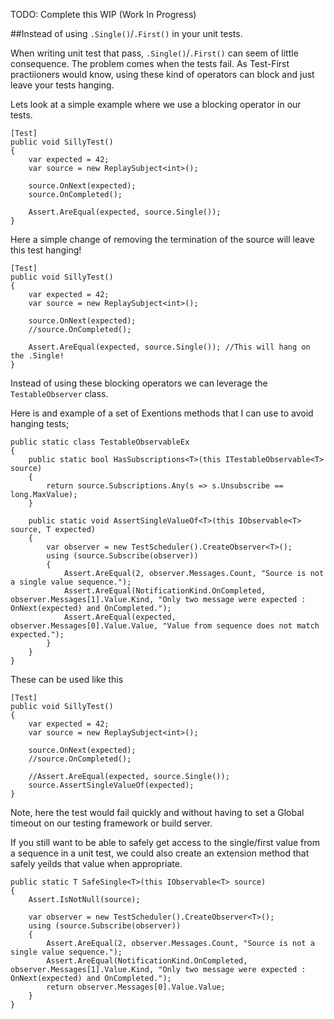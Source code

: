 TODO: Complete this WIP (Work In Progress)



##Instead of using `.Single()`/`.First()` in your unit tests.

When writing unit test that pass, `.Single()`/`.First()` can seem of little consequence. 
The problem comes when the tests fail. 
As Test-First practiioners would know, using these kind of operators can block and just leave your tests hanging.

Lets look at a simple example where we use a blocking operator in our tests.


    [Test]
    public void SillyTest()
    {
        var expected = 42;
        var source = new ReplaySubject<int>();
        
        source.OnNext(expected);
        source.OnCompleted();
        
        Assert.AreEqual(expected, source.Single());
    }

Here a simple change of removing the termination of the source will leave this test hanging!

    [Test]
    public void SillyTest()
    {
        var expected = 42;
        var source = new ReplaySubject<int>();
        
        source.OnNext(expected);
        //source.OnCompleted();
        
        Assert.AreEqual(expected, source.Single()); //This will hang on the .Single!
    }


Instead of using these blocking operators we can leverage the `TestableObserver` class.

Here is and example of a set of Exentions methods that I can use to avoid hanging tests;


    public static class TestableObservableEx
    {
        public static bool HasSubscriptions<T>(this ITestableObservable<T> source)
        {
            return source.Subscriptions.Any(s => s.Unsubscribe == long.MaxValue);
        }

        public static void AssertSingleValueOf<T>(this IObservable<T> source, T expected)
        {
            var observer = new TestScheduler().CreateObserver<T>();
            using (source.Subscribe(observer))
            {
                Assert.AreEqual(2, observer.Messages.Count, "Source is not a single value sequence.");
                Assert.AreEqual(NotificationKind.OnCompleted, observer.Messages[1].Value.Kind, "Only two message were expected : OnNext(expected) and OnCompleted.");
                Assert.AreEqual(expected, observer.Messages[0].Value.Value, "Value from sequence does not match expected.");
            }
        }
    }
    
These can be used like this


    [Test]
    public void SillyTest()
    {
        var expected = 42;
        var source = new ReplaySubject<int>();
        
        source.OnNext(expected);
        //source.OnCompleted();
        
        //Assert.AreEqual(expected, source.Single());
        source.AssertSingleValueOf(expected);
    }
    
Note, here the test would fail quickly and without having to set a Global timeout on our testing framework or build server.


If you still want to be able to safely get access to the single/first value from a sequence in a unit test, we could also create an extension method that safely yeilds that value when appropriate.


    public static T SafeSingle<T>(this IObservable<T> source)
    {
        Assert.IsNotNull(source);

        var observer = new TestScheduler().CreateObserver<T>();
        using (source.Subscribe(observer))
        {
            Assert.AreEqual(2, observer.Messages.Count, "Source is not a single value sequence.");
            Assert.AreEqual(NotificationKind.OnCompleted, observer.Messages[1].Value.Kind, "Only two message were expected : OnNext(expected) and OnCompleted.");
            return observer.Messages[0].Value.Value;
        }
    }
